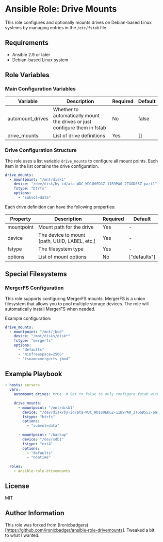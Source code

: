 # Ansible Role: Drive Mounts

This role configures and optionally mounts drives on Debian-based Linux systems by managing entries in the `/etc/fstab` file.

## Requirements

- Ansible 2.9 or later
- Debian-based Linux system

## Role Variables

### Main Configuration Variables

| Variable | Description | Required | Default |
|----------|-------------|----------|---------|
| automount_drives | Whether to automatically mount the drives or just configure them in fstab | No | false |
| drive_mounts | List of drive definitions | Yes | [] |

### Drive Configuration Structure

The role uses a list variable `drive_mounts` to configure all mount points. Each item in the list contains the drive configuration.

```yaml
drive_mounts:
  - mountpoint: "/mnt/disk1"
    device: "/dev/disk/by-id/ata-WDC_WD180EDGZ-11B9PA0_2TGGDS5Z-part1"
    fstype: "btrfs"
    options: 
      - "subvol=data"
```

Each drive definition can have the following properties:

| Property | Description | Required | Default |
|----------|-------------|----------|---------|
| mountpoint | Mount path for the drive | Yes | - |
| device | The device to mount (path, UUID, LABEL, etc.) | Yes | - |
| fstype | The filesystem type | Yes | - |
| options | List of mount options | No | ["defaults"] |

## Special Filesystems

### MergerFS Configuration

This role supports configuring MergerFS mounts. MergerFS is a union filesystem that allows you to pool multiple storage devices.
The role will automatically install MergerFS when needed.

Example configuration:

```yaml
drive_mounts:
  - mountpoint: "/mnt/jbod"
    device: "/mnt/disks/disk*"
    fstype: "mergerfs"
    options:
      - "defaults"
      - "minfreespace=250G"
      - "fsname=mergerfs-jbod"
```

## Example Playbook

```yaml
- hosts: servers
  vars:
    automount_drives: true  # Set to false to only configure fstab without mounting
    
    drive_mounts:
      - mountpoint: "/mnt/disk1"
        device: "/dev/disk/by-id/ata-WDC_WD180EDGZ-11B9PA0_2TGGDS5Z-part1"
        fstype: "btrfs"
        options: 
          - "subvol=data"
      
      - mountpoint: "/backup"
        device: "/dev/sdb1"
        fstype: "ext4"
        options:
          - "defaults"
          - "noatime"
  
  roles:
    - ansible-role-drivemounts
```

## License

MIT

## Author Information

This role was forked from (Ironicbadgers)[https://github.com/ironicbadger/ansible-role-drivemounts]. Tweaked a bit to what I wanted.